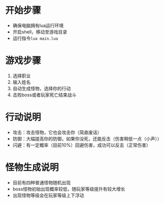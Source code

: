 # 开始步骤
+ 确保电脑拥有lua运行环境
+ 开启shell，移动至游戏目录
+ 运行指令`lua main.lua`

# 游戏步骤
1. 选择职业
2. 输入姓名
3. 自动生成怪物，选择你的行动
4. 击败boss或者玩家死亡结束战斗

# 行动说明
+ 攻击：攻击怪物，它也会攻击你（简直废话）
+ 防御：大幅提高你的防御，如果你没死，还能反击（伤害稍低一点（小声））
+ 闪避：有一定概率（目前10%）回避伤害，成功可以反击（正常伤害）

# 怪物生成说明
+ 目前有四种普通怪物随机出现
+ boss怪物初始出现概率较低，随玩家等级提升有较大增长
+ 出现怪物等级会在玩家等级上下浮动
